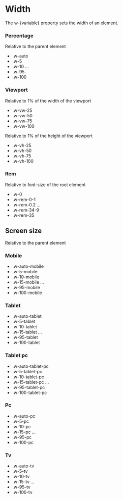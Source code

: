 # Width

The w-{variable} property sets the width of an element.

### Percentage

Relative to the parent element

- .w-auto
- .w-5
- .w-10
  ...
- .w-95
- .w-100

### Viewport

Relative to 1% of the width of the viewport

- .w-vw-25
- .w-vw-50
- .w-vw-75
- .w-vw-100

Relative to 1% of the height of the viewport

- .w-vh-25
- .w-vh-50
- .w-vh-75
- .w-vh-100

### Rem

Relative to font-size of the root element

- .w-0
- .w-rem-0-1
- .w-rem-0.2
  ...
- .w-rem-34-9
- .w-rem-35

## Screen size

Relative to the parent element

### Mobile

- .w-auto-mobile
- .w-5-mobile
- .w-10-mobile
- .w-15-mobile
  ...
- .w-95-mobile
- .w-100-mobile

### Tablet

- .w-auto-tablet
- .w-5-tablet
- .w-10-tablet
- .w-15-tablet
  ...
- .w-95-tablet
- .w-100-tablet

### Tablet pc

- .w-auto-tablet-pc
- .w-5-tablet-pc
- .w-10-tablet-pc
- .w-15-tablet-pc
  ...
- .w-95-tablet-pc
- .w-100-tablet-pc

### Pc

- .w-auto-pc
- .w-5-pc
- .w-10-pc
- .w-15-pc
  ...
- .w-95-pc
- .w-100-pc

### Tv

- .w-auto-tv
- .w-5-tv
- .w-10-tv
- .w-15-tv
  ...
- .w-95-tv
- .w-100-tv
